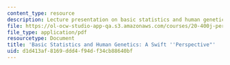 ```yaml
---
content_type: resource
description: Lecture presentation on basic statistics and human genetics.
file: https://ol-ocw-studio-app-qa.s3.amazonaws.com/courses/20-400j-perspectives-in-biological-engineering-spring-2006/d1d413af8169ddd4f94df34cb88640bf_20_400_statgen_.pdf
file_type: application/pdf
resourcetype: Document
title: 'Basic Statistics and Human Genetics: A Swift ''Perspective"'
uid: d1d413af-8169-ddd4-f94d-f34cb88640bf
---
```

